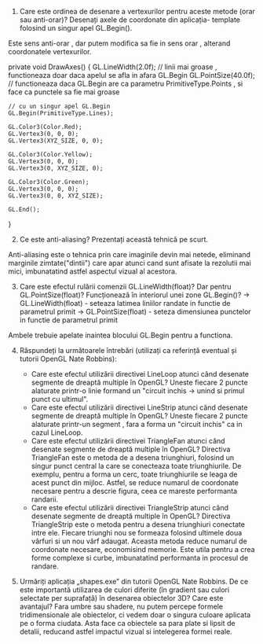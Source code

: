 1. Care este ordinea de desenare a vertexurilor pentru aceste metode (orar sau anti-orar)? Desenați axele de coordonate din aplicația- template folosind un singur apel GL.Begin().

Este sens anti-orar , dar putem modifica sa fie in sens orar , alterand coordonatele vertexurilor.

private void DrawAxes()
{
    GL.LineWidth(2.0f); // linii mai groase , functioneaza doar daca apelul se afla in afara GL.Begin
    GL.PointSize(40.0f); // functioneaza daca GL.Begin are ca parametru PrimitiveType.Points , si face ca punctele sa fie mai groase

    // cu un singur apel GL.Begin
    GL.Begin(PrimitiveType.Lines);
    
    GL.Color3(Color.Red);
    GL.Vertex3(0, 0, 0);
    GL.Vertex3(XYZ_SIZE, 0, 0);

    GL.Color3(Color.Yellow);
    GL.Vertex3(0, 0, 0);
    GL.Vertex3(0, XYZ_SIZE, 0);

    GL.Color3(Color.Green);
    GL.Vertex3(0, 0, 0);
    GL.Vertex3(0, 0, XYZ_SIZE);

    GL.End();
}

2. Ce este anti-aliasing? Prezentați această tehnică pe scurt.

Anti-aliasing este o tehnica prin care imaginile devin mai netede, eliminand marginile zimtate("dintii") care apar atunci cand sunt afisate la rezolutii mai mici, imbunatatind astfel aspectul vizual al acestora.

3. Care este efectul rulării comenzii GL.LineWidth(float)? Dar pentru GL.PointSize(float)? Funcționează în interiorul unei zone GL.Begin()?
-> GL.LineWidth(float) - seteaza latimea liniilor randate in functie de parametrul primit
-> GL.PointSize(float) - seteza dimensiunea punctelor in functie de parametrul primit

Ambele trebuie apelate inaintea blocului GL.Begin pentru a functiona.

4. Răspundeți la următoarele întrebări (utilizați ca referință eventual și tutorii OpenGL Nate Robbins):
    * Care este efectul utilizării directivei LineLoop atunci când desenate segmente de dreaptă multiple în OpenGL?
    Uneste fiecare 2 puncte alaturate printr-o linie formand un "circuit inchis -> unind si primul punct cu ultimul".
    * Care este efectul utilizării directivei LineStrip atunci când desenate segmente de dreaptă multiple în OpenGL?
    Uneste fiecare 2 puncte alaturate printr-un segment , fara a forma un "circuit inchis" ca in cazul LineLoop.
    * Care este efectul utilizării directivei TriangleFan atunci când desenate segmente de dreaptă multiple în OpenGL? 
    Directiva TriangleFan este o metoda de a desena triunghiuri, folosind un singur punct central la care se conecteaza toate triunghiurile. De exemplu, pentru a forma un cerc, toate triunghiurile se leaga de acest punct din mijloc. Astfel, se reduce numarul de coordonate necesare pentru a descrie figura, ceea ce mareste performanta randarii.
    * Care este efectul utilizării directivei TriangleStrip atunci când desenate segmente de dreaptă multiple în OpenGL?
    Directiva TriangleStrip este o metoda pentru a desena triunghiuri conectate intre ele. Fiecare triunghi nou se formeaza folosind ultimele doua vârfuri si un nou vârf adaugat. Aceasta metoda reduce numarul de coordonate necesare, economisind memorie. Este utila pentru a crea forme complexe si curbe, imbunatatind performanta in procesul de randare.

6. Urmăriți aplicația „shapes.exe” din tutorii OpenGL Nate Robbins. De ce este importantă utilizarea de culori diferite (în gradient sau culori selectate per suprafață) în desenarea obiectelor 3D? Care este avantajul?
    Fara umbre sau shadere, nu putem percepe formele tridimensionale ale obiectelor, ci vedem doar o singura culoare aplicata pe o forma ciudata. Asta face ca obiectele sa para plate si lipsit de detalii, reducand astfel impactul vizual si intelegerea formei reale.
